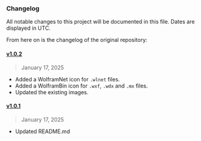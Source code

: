 ### Changelog

All notable changes to this project will be documented in this file. Dates are displayed in UTC.

From here on is the changelog of the original repository:

#### [v1.0.2]()

> January 17, 2025

- Added a WolframNet icon for `.wlnet` files.
- Added a WolframBin icon for `.wxf`, `.wdx` and `.mx` files.
- Updated the existing images.

#### [v1.0.1]()

> January 17, 2025

- Updated README.md
